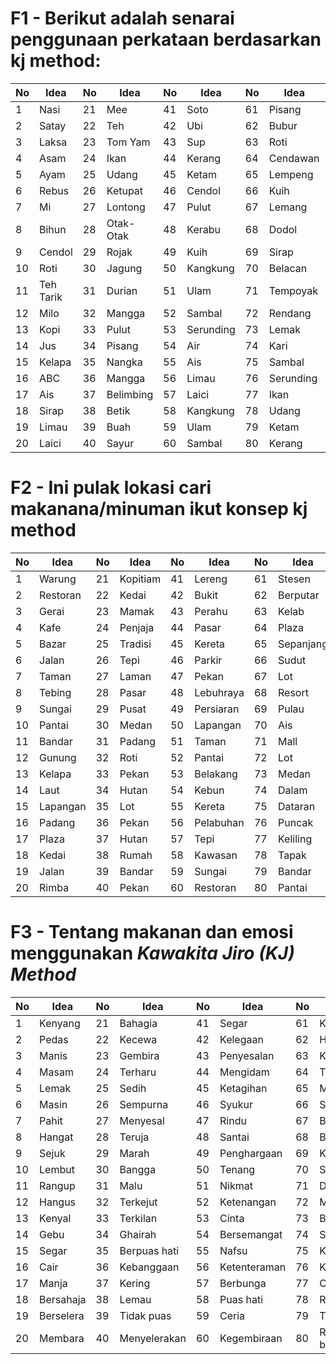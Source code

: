 # F1 - Berikut adalah senarai penggunaan perkataan berdasarkan kj method:

| No  | Idea      | No  | Idea     | No  | Idea      | No  | Idea      | No  | Idea   |
|-----|-----------|-----|----------|-----|-----------|-----|-----------|-----|--------|
| 1   | Nasi      | 21  | Mee      | 41  | Soto      | 61  | Pisang    | 81  | Miang  |
| 2   | Satay     | 22  | Teh      | 42  | Ubi       | 62  | Bubur     | 82  | Kari   |
| 3   | Laksa     | 23  | Tom Yam  | 43  | Sup       | 63  | Roti      | 83  | Bakar  |
| 4   | Asam      | 24  | Ikan     | 44  | Kerang    | 64  | Cendawan  | 84  | Burger |
| 5   | Ayam      | 25  | Udang    | 45  | Ketam     | 65  | Lempeng   | 85  | Pizza  |
| 6   | Rebus     | 26  | Ketupat  | 46  | Cendol    | 66  | Kuih      | 86  | Pasta  |
| 7   | Mi        | 27  | Lontong  | 47  | Pulut     | 67  | Lemang    | 87  | Gulai  |
| 8   | Bihun     | 28  | Otak-Otak| 48  | Kerabu    | 68  | Dodol     | 88  | Manis  |
| 9   | Cendol    | 29  | Rojak    | 49  | Kuih      | 69  | Sirap     | 89  | Kicap  |
| 10  | Roti      | 30  | Jagung   | 50  | Kangkung  | 70  | Belacan   | 90  | Masam  |
| 11  | Teh Tarik | 31  | Durian   | 51  | Ulam      | 71  | Tempoyak  | 91  | Pahit  |
| 12  | Milo      | 32  | Mangga   | 52  | Sambal    | 72  | Rendang   | 92  | Pedas  |
| 13  | Kopi      | 33  | Pulut    | 53  | Serunding | 73  | Lemak     | 93  | Bayam  |
| 14  | Jus       | 34  | Pisang   | 54  | Air       | 74  | Kari      | 94  | Asam   |
| 15  | Kelapa    | 35  | Nangka   | 55  | Ais       | 75  | Sambal    | 95  | Gulai  |
| 16  | ABC       | 36  | Mangga   | 56  | Limau     | 76  | Serunding | 96  | Lada   |
| 17  | Ais       | 37  | Belimbing| 57  | Laici     | 77  | Ikan      | 97  | Keju   |
| 18  | Sirap     | 38  | Betik    | 58  | Kangkung  | 78  | Udang     | 98  | Bayam  |
| 19  | Limau     | 39  | Buah     | 59  | Ulam      | 79  | Ketam     | 99  | Rebus  |
| 20  | Laici     | 40  | Sayur    | 60  | Sambal    | 80  | Kerang    | 100 | Goreng |

# F2 - Ini pulak lokasi cari makanana/minuman ikut konsep kj method

| No  | Idea     | No  | Idea     | No  | Idea      | No  | Idea      | No  | Idea     |
|-----|----------|-----|----------|-----|-----------|-----|-----------|-----|----------|
| 1   | Warung   | 21  | Kopitiam | 41  | Lereng    | 61  | Stesen    | 81  | Berhantu |
| 2   | Restoran | 22  | Kedai    | 42  | Bukit     | 62  | Berputar  | 82  | Rumah    |
| 3   | Gerai    | 23  | Mamak    | 43  | Perahu    | 63  | Kelab     | 83  | Kampung  |
| 4   | Kafe     | 24  | Penjaja  | 44  | Pasar     | 64  | Plaza     | 84  | Dalam    |
| 5   | Bazar    | 25  | Tradisi  | 45  | Kereta    | 65  | Sepanjang | 85  | Rimba    |
| 6   | Jalan    | 26  | Tepi     | 46  | Parkir    | 66  | Sudut     | 86  | Pulau    |
| 7   | Taman    | 27  | Laman    | 47  | Pekan     | 67  | Lot       | 87  | Kolam    |
| 8   | Tebing   | 28  | Pasar    | 48  | Lebuhraya | 68  | Resort    | 88  | Pandang  |
| 9   | Sungai   | 29  | Pusat    | 49  | Persiaran | 69  | Pulau     | 89  | Jambatan |
| 10  | Pantai   | 30  | Medan    | 50  | Lapangan  | 70  | Ais       | 90  | Bumbung  |
| 11  | Bandar   | 31  | Padang   | 51  | Taman     | 71  | Mall      | 91  | Udara    |
| 12  | Gunung   | 32  | Roti     | 52  | Pantai    | 72  | Lot       | 92  | Stadium  |
| 13  | Kelapa   | 33  | Pekan    | 53  | Belakang  | 73  | Medan     | 93  | Bangunan |
| 14  | Laut     | 34  | Hutan    | 54  | Kebun     | 74  | Dalam     | 94  | Terbuka  |
| 15  | Lapangan | 35  | Lot      | 55  | Kereta    | 75  | Dataran   | 95  | Tempat   |
| 16  | Padang   | 36  | Pekan    | 56  | Pelabuhan | 76  | Puncak    | 96  | Angkasa  |
| 17  | Plaza    | 37  | Hutan    | 57  | Tepi      | 77  | Keliling  | 97  | Gelap    |
| 18  | Kedai    | 38  | Rumah    | 58  | Kawasan   | 78  | Tapak     | 98  | Tempat   |
| 19  | Jalan    | 39  | Bandar   | 59  | Sungai    | 79  | Bandar    | 99  | Menara   |
| 20  | Rimba    | 40  | Pekan    | 60  | Restoran  | 80  | Pantai    | 100 | Keliling |

# F3 - Tentang **makanan dan emosi** menggunakan *Kawakita Jiro (KJ) Method*

| No | Idea      | No | Idea         | No | Idea         | No | Idea          | No | Idea        |
|----|-----------|----|--------------|----|--------------|----|---------------|----|-------------|
| 1  | Kenyang   | 21 | Bahagia      | 41 | Segar        | 61 | Kemanisan     | 81 | Melankolik  |
| 2  | Pedas     | 22 | Kecewa       | 42 | Kelegaan     | 62 | Hampa         | 82 | Ketawa      |
| 3  | Manis     | 23 | Gembira      | 43 | Penyesalan   | 63 | Kasih         | 83 | Meriah      |
| 4  | Masam     | 24 | Terharu      | 44 | Mengidam     | 64 | Teruja        | 84 | Resah       |
| 5  | Lemak     | 25 | Sedih        | 45 | Ketagihan    | 65 | Mengimbau     | 85 | Geram       |
| 6  | Masin     | 26 | Sempurna     | 46 | Syukur       | 66 | Syahdu        | 86 | Harapan     |
| 7  | Pahit     | 27 | Menyesal     | 47 | Rindu        | 67 | Berani        | 87 | Kasihan     |
| 8  | Hangat    | 28 | Teruja       | 48 | Santai       | 68 | Bimbang       | 88 | Jatuh cinta |
| 9  | Sejuk     | 29 | Marah        | 49 | Penghargaan  | 69 | Kejutan       | 89 | Bingung     |
| 10 | Lembut    | 30 | Bangga       | 50 | Tenang       | 70 | Selesa        | 90 | Kesal       |
| 11 | Rangup    | 31 | Malu         | 51 | Nikmat       | 71 | Dendam        | 91 | Lapar       |
| 12 | Hangus    | 32 | Terkejut     | 52 | Ketenangan   | 72 | Mengalir      | 92 | Kepuasan    |
| 13 | Kenyal    | 33 | Terkilan     | 53 | Cinta        | 73 | Bingung       | 93 | Kecundang   |
| 14 | Gebu      | 34 | Ghairah      | 54 | Bersemangat  | 74 | Sayang        | 94 | Bersemangat |
| 15 | Segar     | 35 | Berpuas hati | 55 | Nafsu        | 75 | Kemurungan    | 95 | Tidak puas  |
| 16 | Cair      | 36 | Kebanggaan   | 56 | Ketenteraman | 76 | Kesenangan    | 96 | Bertenaga   |
| 17 | Manja     | 37 | Kering       | 57 | Berbunga     | 77 | Cemburu       | 97 | Lemah       |
| 18 | Bersahaja | 38 | Lemau        | 58 | Puas hati    | 78 | Rasa sayang   | 98 | Mengantuk   |
| 19 | Berselera | 39 | Tidak puas   | 59 | Ceria        | 79 | Terhibur      | 99 | Kemesraan   |
| 20 | Membara   | 40 | Menyelerakan | 60 | Kegembiraan  | 80 | Rasa bersalah | 100| Mengidam    |


